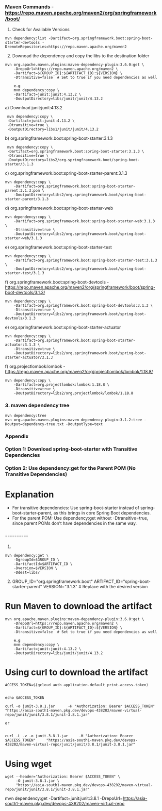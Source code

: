 ### Maven Commands - https://repo.maven.apache.org/maven2/org/springframework/boot/

1. Check for Available Versions
```
mvn dependency:list -Dartifact=org.springframework.boot:spring-boot-starter-devtools -DremoteRepositories=https://repo.maven.apache.org/maven2
```

2. Downoad the dependency and copy the libs to the destination folder
```
mvn org.apache.maven.plugins:maven-dependency-plugin:3.6.0:get \
    -DrepoUrl=https://repo.maven.apache.org/maven2 \
    -Dartifact=${GROUP_ID}:${ARTIFACT_ID}:${VERSION} \
    -Dtransitive=false  # Set to true if you need dependencies as well

    e.g
    mvn dependency:copy \
    -Dartifact=junit:junit:4.13.2 \
    -DoutputDirectory=libs/junit/junit/4.13.2
```
  a) Download junit:junit:4.13.2
   ```
    mvn dependency:copy \
    -Dartifact=junit:junit:4.13.2 \
    -Dtransitive=true \
    -DoutputDirectory=libs1/junit/junit/4.13.2
```
  b) org.springframework.boot:spring-boot-starter:3.1.3
   ```
    mvn dependency:copy \
    -Dartifact=org.springframework.boot:spring-boot-starter:3.1.3 \
    -Dtransitive=true \
    -DoutputDirectory=libs2/org.springframework.boot/spring-boot-starter/3.1.3
```
c) org.springframework.boot:spring-boot-starter-parent:3.1.3
```
mvn dependency:copy \
    -Dartifact=org.springframework.boot:spring-boot-starter-parent:3.1.3:pom \
    -DoutputDirectory=libs2/org.springframework.boot/spring-boot-starter-parent/3.1.3
```


d) org.springframework.boot:spring-boot-starter-web

```
mvn dependency:copy \
    -Dartifact=org.springframework.boot:spring-boot-starter-web:3.1.3 \
    -Dtransitive=true \
    -DoutputDirectory=libs2/org.springframework.boot/spring-boot-starter-web/3.1.3
```

e) org.springframework.boot:spring-boot-starter-test
```
mvn dependency:copy \
    -Dartifact=org.springframework.boot:spring-boot-starter-test:3.1.3 \
    -DoutputDirectory=libs2/org.springframework.boot/spring-boot-starter-test/3.1.3
```
f) org.springframework.boot:spring-boot-devtools - https://repo.maven.apache.org/maven2/org/springframework/boot/spring-boot-devtools/3.1.3/
```
mvn dependency:copy \
    -Dartifact=org.springframework.boot:spring-boot-devtools:3.1.3 \
    -Dtransitive=true \
    -DoutputDirectory=libs2/org.springframework.boot/spring-boot-devtools/3.1.3
```
e) org.springframework.boot:spring-boot-starter-actuator
```
mvn dependency:copy \
    -Dartifact=org.springframework.boot:spring-boot-starter-actuator:3.1.3 \
    -Dtransitive=true \
    -DoutputDirectory=libs2/org.springframework.boot/spring-boot-starter-actuator/3.1.3
```
f) org.projectlombok:lombok  - https://repo.maven.apache.org/maven2/org/projectlombok/lombok/1.18.8/
```
mvn dependency:copy \
    -Dartifact=org.projectlombok:lombok:1.18.8 \
    -Dtransitive=true \
    -DoutputDirectory=libs2/org.projectlombok/lombok/1.18.8
```

### 3. maven dependency tree
```
mvn dependency:tree
mvn org.apache.maven.plugins:maven-dependency-plugin:3.1.2:tree -Doutput=dependency-tree.txt -DoutputType=text
```

### Appendix

### Option 1: Download spring-boot-starter with Transitive Dependencies

### Option 2: Use dependency:get for the Parent POM (No Transitive Dependencies)
# Explanation
   - For transitive dependencies: Use spring-boot-starter instead of spring-boot-starter-parent, as this brings in core Spring Boot dependencies.
   - For the parent POM: Use dependency:get without -Dtransitive=true, since parent POMs don’t have dependencies in the same way.

###   ----------

1. 
```
mvn dependency:get \
    -DgroupId=$GROUP_ID \
    -DartifactId=$ARTIFACT_ID \
    -Dversion=$VERSION \
    -Ddest=libs/
```
2. GROUP_ID="org.springframework.boot"
ARTIFACT_ID="spring-boot-starter-parent"
VERSION="3.1.3"  # Replace with the desired version



# Run Maven to download the artifact
```
mvn org.apache.maven.plugins:maven-dependency-plugin:3.6.0:get \
    -DrepoUrl=https://repo.maven.apache.org/maven2 \
    -Dartifact=${GROUP_ID}:${ARTIFACT_ID}:${VERSION} \
    -Dtransitive=false  # Set to true if you need dependencies as well

    e.g
    mvn dependency:copy \
    -Dartifact=junit:junit:4.13.2 \
    -DoutputDirectory=libs/junit/junit/4.13.2
```

# Using curl to download the artifact

```
ACCESS_TOKEN=$(gcloud auth application-default print-access-token)


echo $ACCESS_TOKEN

curl -o junit-3.8.1.jar      -H "Authorization: Bearer $ACCESS_TOKEN"      "https://asia-south1-maven.pkg.dev/devops-438202/maven-virtual-repo/junit/junit/3.8.1/junit-3.8.1.jar"

or


curl -L -v -o junit-3.8.1.jar     -H "Authorization: Bearer $ACCESS_TOKEN"     "https://asia-south1-maven.pkg.dev/devops-438202/maven-virtual-repo/junit/junit/3.8.1/junit-3.8.1.jar"

```


# Using wget
```
wget --header="Authorization: Bearer $ACCESS_TOKEN" \
     -O junit-3.8.1.jar \
     "https://asia-south1-maven.pkg.dev/devops-438202/maven-virtual-repo/junit/junit/3.8.1/junit-3.8.1.jar"
```

mvn dependency:get -Dartifact=junit:junit:3.8.1 -DrepoUrl=https://asia-south1-maven.pkg.dev/devops-438202/maven-virtual-repo

